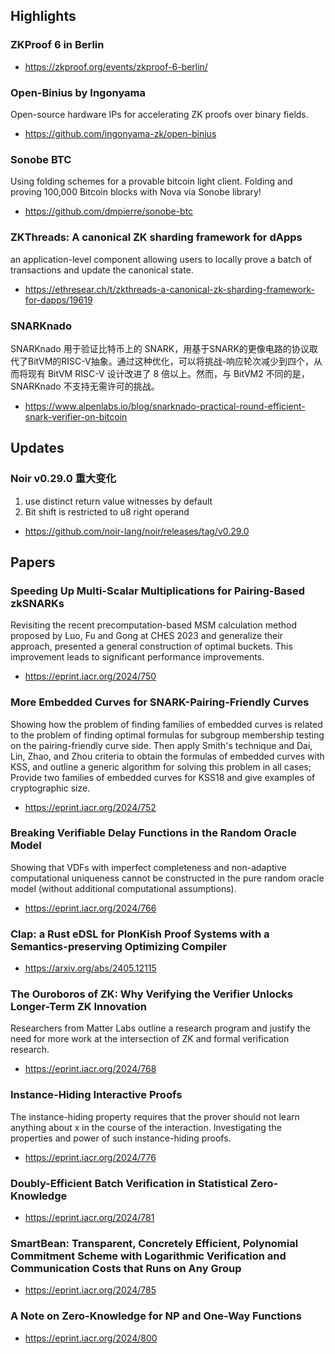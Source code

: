## Highlights

### ZKProof 6 in Berlin
- https://zkproof.org/events/zkproof-6-berlin/


### Open-Binius by Ingonyama
Open-source hardware IPs for accelerating ZK proofs over binary fields.
- https://github.com/ingonyama-zk/open-binius

### Sonobe BTC
Using folding schemes for a provable bitcoin light client. Folding and proving 100,000 Bitcoin blocks with Nova via Sonobe library!
- https://github.com/dmpierre/sonobe-btc

###  ZKThreads: A canonical ZK sharding framework for dApps
an application-level component allowing users to locally prove a batch of transactions and update the canonical state.
- https://ethresear.ch/t/zkthreads-a-canonical-zk-sharding-framework-for-dapps/19619

### SNARKnado
SNARKnado 用于验证比特币上的 SNARK，用基于SNARK的更像电路的协议取代了BitVM的RISC-V抽象。通过这种优化，可以将挑战-响应轮次减少到四个，从而将现有 BitVM RISC-V 设计改进了 8 倍以上。然而，与 BitVM2 不同的是，SNARKnado 不支持无需许可的挑战。
- https://www.alpenlabs.io/blog/snarknado-practical-round-efficient-snark-verifier-on-bitcoin

## Updates
### Noir v0.29.0 重大变化
1. use distinct return value witnesses by default 
2. Bit shift is restricted to u8 right operand
- https://github.com/noir-lang/noir/releases/tag/v0.29.0

## Papers
### Speeding Up Multi-Scalar Multiplications for Pairing-Based zkSNARKs
Revisiting the recent precomputation-based MSM calculation method proposed by Luo, Fu and Gong at CHES 2023 and generalize their approach, presented a general construction of optimal buckets. This improvement leads to significant performance improvements.
- https://eprint.iacr.org/2024/750
### More Embedded Curves for SNARK-Pairing-Friendly Curves
Showing how the problem of finding families of embedded curves is related to the problem of finding optimal formulas for subgroup membership testing on the pairing-friendly curve side. Then apply Smith's technique and Dai, Lin, Zhao, and Zhou criteria to obtain the formulas of embedded curves with KSS, and outline a generic algorithm for solving this problem in all cases; Provide two families of embedded curves for KSS18 and give examples of cryptographic size. 
- https://eprint.iacr.org/2024/752
### Breaking Verifiable Delay Functions in the Random Oracle Model
Showing that VDFs with imperfect completeness and non-adaptive computational uniqueness cannot be constructed in the pure random oracle model (without additional computational assumptions).
- https://eprint.iacr.org/2024/766

### Clap: a Rust eDSL for PlonKish Proof Systems with a Semantics-preserving Optimizing Compiler
- https://arxiv.org/abs/2405.12115

### The Ouroboros of ZK: Why Verifying the Verifier Unlocks Longer-Term ZK Innovation
Researchers from Matter Labs outline a research program and justify the need for more work at the intersection of ZK and formal verification research.
- https://eprint.iacr.org/2024/768

### Instance-Hiding Interactive Proofs
The instance-hiding property requires that the prover should not learn anything about x in the course of the interaction. Investigating the properties and power of such instance-hiding proofs.
- https://eprint.iacr.org/2024/776

### Doubly-Efficient Batch Verification in Statistical Zero-Knowledge
- https://eprint.iacr.org/2024/781

### SmartBean: Transparent, Concretely Efficient, Polynomial Commitment Scheme with Logarithmic Verification and Communication Costs that Runs on Any Group
- https://eprint.iacr.org/2024/785

### A Note on Zero-Knowledge for NP and One-Way Functions
- https://eprint.iacr.org/2024/800
